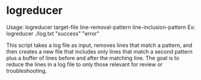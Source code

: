 # logreducer

Usage: logreducer target-file line-removal-pattern line-inclusion-pattern 
Ex: logreducer ./log.txt "success" "error"

This script takes a log file as input, removes lines that match a pattern, and then creates a new file that includes only lines that match a second pattern plus a buffer of lines before and after the matching line. The goal is to reduce the lines in a log file to only those relevant for review or troubleshooting.
